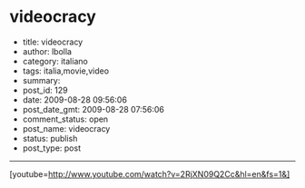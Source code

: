 # videocracy

- title: videocracy
- author: lbolla
- category: italiano
- tags: italia,movie,video
- summary: 
- post_id: 129
- date: 2009-08-28 09:56:06
- post_date_gmt: 2009-08-28 07:56:06
- comment_status: open
- post_name: videocracy
- status: publish
- post_type: post

----------------

[youtube=http://www.youtube.com/watch?v=2RjXN09Q2Cc&hl=en&fs=1&]